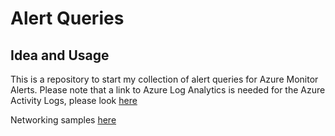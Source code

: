 # Alert Queries

## Idea and Usage

This is a repository to start my collection of alert queries for Azure Monitor Alerts. Please note that a link to Azure Log Analytics is needed for the Azure Activity Logs, please look [here](https://docs.microsoft.com/en-us/azure/azure-monitor/platform/activity-log-collect) 

Networking samples [here](networkQueries.txt)